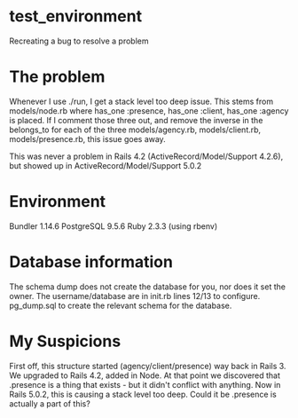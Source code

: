 # test_environment
Recreating a bug to resolve a problem

# The problem
Whenever I use ./run, I get a stack level too deep issue. This stems from models/node.rb where has_one :presence, has_one :client, has_one :agency is placed.
If I comment those three out, and remove the inverse in the belongs_to for each of the three models/agency.rb, models/client.rb, models/presence.rb, this issue goes away.

This was never a problem in Rails 4.2 (ActiveRecord/Model/Support 4.2.6), but showed up in ActiveRecord/Model/Support 5.0.2

# Environment
Bundler 1.14.6
PostgreSQL 9.5.6
Ruby 2.3.3 (using rbenv)

# Database information
The schema dump does not create the database for you, nor does it set the owner.
The username/database are in init.rb lines 12/13 to configure.
pg_dump.sql to create the relevant schema for the database.

# My Suspicions
First off, this structure started (agency/client/presence) way back in Rails 3. We upgraded to Rails 4.2, added in Node. At that point we discovered that  .presence is a thing that exists - but it didn't conflict with anything.
Now in Rails 5.0.2, this is causing a stack level too deep.  Could it be   .presence  is actually a part of this?
